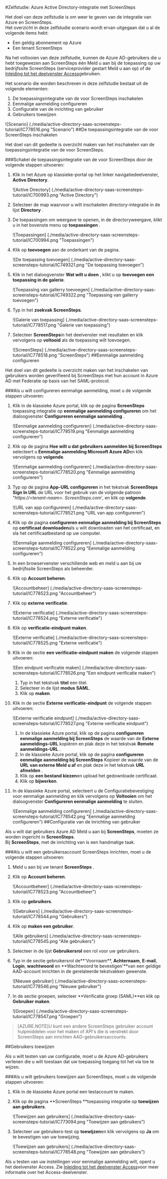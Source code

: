 <properties 
    pageTitle="Zelfstudie: Azure Active Directory-integratie met ScreenSteps | Microsoft Azure" 
    description="Meer informatie over het gebruiken van ScreenSteps met Azure Active Directory om in te schakelen voor eenmalige aanmelding, geautomatiseerde inrichting en meer!" 
    services="active-directory" 
    authors="jeevansd"  
    documentationCenter="na" 
    manager="femila"/>
<tags 
    ms.service="active-directory" 
    ms.devlang="na" 
    ms.topic="article" 
    ms.tgt_pltfrm="na" 
    ms.workload="identity" 
    ms.date="09/26/2016" 
    ms.author="jeedes" />

#<a name="tutorial-azure-active-directory-integration-with-screensteps"></a>Zelfstudie: Azure Active Directory-integratie met ScreenSteps
  
Het doel van deze zelfstudie is om weer te geven van de integratie van Azure en ScreenSteps.  
Het overzicht in deze zelfstudie scenario wordt ervan uitgegaan dat u al de volgende items hebt:

-   Een geldig abonnement op Azure
-   Een tenant ScreenSteps
  
Na het voltooien van deze zelfstudie, kunnen de Azure AD-gebruikers die u hebt toegewezen aan ScreenSteps één Meld u aan bij de toepassing op uw bedrijfssite ScreenSteps (serviceprovider gestart Meld u aan op) of de [Inleiding tot het deelvenster Access](active-directory-saas-access-panel-introduction.md)gebruiken.
  
Het scenario die worden beschreven in deze zelfstudie bestaat uit de volgende elementen:

1.  De toepassingsintegratie van de voor ScreenSteps inschakelen
2.  Eenmalige aanmelding configureren
3.  Configuratie van de inrichting van gebruiker
4.  Gebruikers toewijzen

![Scenario] (./media/active-directory-saas-screensteps-tutorial/IC778516.png "Scenario")
##<a name="enabling-the-application-integration-for-screensteps"></a>De toepassingsintegratie van de voor ScreenSteps inschakelen
  
Het doel van dit gedeelte is overzicht maken van het inschakelen van de toepassingsintegratie van de voor ScreenSteps.

###<a name="to-enable-the-application-integration-for-screensteps-perform-the-following-steps"></a>Schakel de toepassingsintegratie van de voor ScreenSteps door de volgende stappen uitvoeren:

1.  Klik in het Azure op klassieke-portal op het linker navigatiedeelvenster, **Active Directory**.

    ![Active Directory] (./media/active-directory-saas-screensteps-tutorial/IC700993.png "Active Directory")

2.  Selecteer de map waarvoor u wilt inschakelen directory-integratie in de lijst **Directory** .

3.  De toepassingen om weergave te openen, in de directoryweergave, klikt u in het bovenste menu op **toepassingen** .

    ![Toepassingen] (./media/active-directory-saas-screensteps-tutorial/IC700994.png "Toepassingen")

4.  Klik op **toevoegen** aan de onderkant van de pagina.

    ![De toepassing toevoegen] (./media/active-directory-saas-screensteps-tutorial/IC749321.png "De toepassing toevoegen")

5.  Klik in het dialoogvenster **Wat wilt u doen** , klikt u op **toevoegen een toepassing in de galerie**.

    ![Toepassing van gallerry toevoegen] (./media/active-directory-saas-screensteps-tutorial/IC749322.png "Toepassing van gallerry toevoegen")

6.  Typ in het **zoekvak** **ScreenSteps**.

    ![Galerie van toepassing] (./media/active-directory-saas-screensteps-tutorial/IC778517.png "Galerie van toepassing")

7.  Selecteer **ScreenSteps**in het deelvenster met resultaten en klik vervolgens op **voltooid** als de toepassing wilt toevoegen.

    ![ScreenSteps] (./media/active-directory-saas-screensteps-tutorial/IC778518.png "ScreenSteps")
##<a name="configuring-single-sign-on"></a>Eenmalige aanmelding configureren
  
Het doel van dit gedeelte is overzicht maken van het inschakelen van gebruikers worden geverifieerd bij ScreenSteps met hun account in Azure AD met Federatie op basis van het SAML-protocol.

###<a name="to-configure-single-sign-on-perform-the-following-steps"></a>Als u wilt configureren eenmalige aanmelding, moet u de volgende stappen uitvoeren:

1.  Klik in de klassieke Azure portal, klik op de pagina **ScreenSteps** toepassing integratie op **eenmalige aanmelding configureren** om het dialoogvenster **Configureren eenmalige aanmelding** .

    ![Eenmalige aanmelding configureren] (./media/active-directory-saas-screensteps-tutorial/IC778519.png "Eenmalige aanmelding configureren")

2.  Klik op de pagina **Hoe wilt u dat gebruikers aanmelden bij ScreenSteps** selecteert u **Eenmalige aanmelding Microsoft Azure AD**en klik vervolgens op **volgende**.

    ![Eenmalige aanmelding configureren] (./media/active-directory-saas-screensteps-tutorial/IC778520.png "Eenmalige aanmelding configureren")

3.  Typ op de pagina **App-URL configureren** in het tekstvak **ScreenSteps Sign In URL** de URL voor het gebruik van de volgende patroon "*https://\<tenant-naam\>. ScreenSteps.com*', en klik op **volgende**.

    ![URL van app configureren] (./media/active-directory-saas-screensteps-tutorial/IC778521.png "URL van app configureren")

4.  Klik op de pagina **configureren eenmalige aanmelding bij ScreenSteps** op **certificaat downloaden**als u wilt downloaden van het certificaat, en sla het certificaatbestand op uw computer.

    ![Eenmalige aanmelding configureren] (./media/active-directory-saas-screensteps-tutorial/IC778522.png "Eenmalige aanmelding configureren")

5.  In een browservenster verschillende web en meld u aan bij uw bedrijfssite ScreenSteps als beheerder.

6.  Klik op **Account beheren**.

    ![Accountbeheer] (./media/active-directory-saas-screensteps-tutorial/IC778523.png "Accountbeheer")

7.  Klik op **externe verificatie**.

    ![Externe verificatie] (./media/active-directory-saas-screensteps-tutorial/IC778524.png "Externe verificatie")

8.  Klik op **verificatie-eindpunt maken**.

    ![Externe verificatie] (./media/active-directory-saas-screensteps-tutorial/IC778525.png "Externe verificatie")

9.  Klik in de sectie **een verificatie-eindpunt maken** de volgende stappen uitvoeren:

    ![Een eindpunt verificatie maken] (./media/active-directory-saas-screensteps-tutorial/IC778526.png "Een eindpunt verificatie maken")

    1.  Typ in het tekstvak **titel** een titel.
    2.  Selecteer in de lijst **modus** **SAML**.
    3.  Klik op **maken**.

10. Klik in de sectie **Externe verificatie-eindpunt** de volgende stappen uitvoeren:

    ![Externe verificatie eindpunt] (./media/active-directory-saas-screensteps-tutorial/IC778527.png "Externe verificatie eindpunt")

    1.  In de klassieke Azure portal, klik op de pagina **configureren eenmalige aanmelding bij ScreenSteps** de waarde van de **Externe aanmeldings-URL** kopiëren en plak deze in het tekstvak **Remote aanmeldings-URL** .
    2.  In de klassieke Azure portal, klik op de pagina **configureren eenmalige aanmelding bij ScreenSteps** Kopieer de waarde van de **URL van externe Meld u af** en plak deze in het tekstvak **URL afmelden** .
    3.  Klik op **een bestand kiezen**en upload het gedownloade certificaat.
    4.  Klik op **bijwerken**.

11. In de klassieke Azure portal, selecteert u de Configuratiebevestiging voor eenmalige aanmelding en klik vervolgens op **Voltooien** om het dialoogvenster **Configureren eenmalige aanmelding** te sluiten.

    ![Eenmalige aanmelding configureren] (./media/active-directory-saas-screensteps-tutorial/IC778542.png "Eenmalige aanmelding configureren")
##<a name="configuring-user-provisioning"></a>Configuratie van de inrichting van gebruiker
  
Als u wilt dat gebruikers Azure AD Meld u aan bij **ScreenSteps**, moeten ze worden ingericht in **ScreenSteps**.  
Bij **ScreenSteps**, met de inrichting van is een handmatige taak.

###<a name="to-provision-a-user-account-to-screensteps-perform-the-following-steps"></a>Als u wilt een gebruikersaccount ScreenSteps inrichten, moet u de volgende stappen uitvoeren:

1.  Meld u aan bij uw tenant **ScreenSteps** .

2.  Klik op **Account beheren**.

    ![Accountbeheer] (./media/active-directory-saas-screensteps-tutorial/IC778523.png "Accountbeheer")

3.  Klik op **gebruikers**.

    ![Gebruikers] (./media/active-directory-saas-screensteps-tutorial/IC778544.png "Gebruikers")

4.  Klik op **maken een gebruiker**.

    ![Alle gebruikers] (./media/active-directory-saas-screensteps-tutorial/IC778545.png "Alle gebruikers")

5.  Selecteer in de lijst **Gebruikersrol** een rol voor uw gebruikers.

6.  Typ in de sectie gebruikersrol de**'Voornaam**, **Achternaam**, **E-mail**, **Login**, **wachtwoord** en **Wachtwoord te bevestigen'**van een geldige AAD-account inrichten in de gerelateerde tekstvakken gewenste.

    ![Nieuwe gebruiker] (./media/active-directory-saas-screensteps-tutorial/IC778546.png "Nieuwe gebruiker")

7.  In de sectie groepen, selecteer **Verificatie groep (SAML)**en klik op **Gebruiker maken**.

    ![Groepen] (./media/active-directory-saas-screensteps-tutorial/IC778547.png "Groepen")

>[AZURE.NOTE]U kunt een andere ScreenSteps gebruiker account hulpmiddelen voor het maken of API's die is verstrekt door ScreenSteps aan inrichten AAD-gebruikersaccounts.

##<a name="assigning-users"></a>Gebruikers toewijzen
  
Als u wilt testen van uw configuratie, moet u de Azure AD-gebruikers verlenen die u wilt toestaan dat uw toepassing toegang tot het via toe te wijzen.

###<a name="to-assign-users-to-screensteps-perform-the-following-steps"></a>Als u wilt gebruikers toewijzen aan ScreenSteps, moet u de volgende stappen uitvoeren:

1.  Klik in de klassieke Azure portal een testaccount te maken.

2.  Klik op de pagina **ScreenSteps **toepassing integratie op **toewijzen aan gebruikers**.

    ![Toewijzen aan gebruikers] (./media/active-directory-saas-screensteps-tutorial/IC773094.png "Toewijzen aan gebruikers")

3.  Selecteer uw gebruikers-test op **toewijzen**en klik vervolgens op **Ja** om te bevestigen van uw toewijzing.

    ![Toewijzen aan gebruikers] (./media/active-directory-saas-screensteps-tutorial/IC778548.png "Toewijzen aan gebruikers")
  
Als u testen van uw instellingen voor eenmalige aanmelding wilt, opent u het deelvenster Access. Zie [Inleiding tot het deelvenster Access](active-directory-saas-access-panel-introduction.md)voor meer informatie over het Access-deelvenster.
